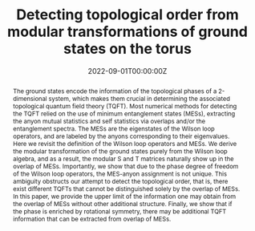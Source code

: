 ---
title: "Detecting topological order from modular transformations of ground states on the torus"
authors:
- admin
- Roger Mong
date: "2022-09-01T00:00:00Z"
doi: "https://doi.org/10.1103/PhysRevB.106.235115"

# Schedule page publish date (NOT publication's date).
publishDate: "2017-01-01T00:00:00Z"

# Publication type.
# Legend: 0 = Uncategorized; 1 = Conference paper; 2 = Journal article;
# 3 = Preprint / Working Paper; 4 = Report; 5 = Book; 6 = Book section;
# 7 = Thesis; 8 = Patent
publication_types: ["2"]

# Publication name and optional abbreviated publication name.
publication: "Physical Review B"
publication_short: "Phys. Rev. B"

abstract: The ground states encode the information of the topological phases of a 2-dimensional system, which makes them crucial in determining the associated topological quantum field theory (TQFT). Most numerical methods for detecting the TQFT relied on the use of minimum entanglement states (MESs), extracting the anyon mutual statistics and self statistics via overlaps and/or the entanglement spectra. The MESs are the eigenstates of the Wilson loop operators, and are labeled by the anyons corresponding to their eigenvalues. Here we revisit the definition of the Wilson loop operators and MESs. We derive the modular transformation of the ground states purely from the Wilson loop algebra, and as a result, the modular S and T matrices naturally show up in the overlap of MESs. Importantly, we show that due to the phase degree of freedom of the Wilson loop operators, the MES-anyon assignment is not unique. This ambiguity obstructs our attempt to detect the topological order, that is, there exist different TQFTs that cannot be distinguished solely by the overlap of MESs. In this paper, we provide the upper limit of the information one may obtain from the overlap of MESs without other additional structure. Finally, we show that if the phase is enriched by rotational symmetry, there may be additional TQFT information that can be extracted from overlap of MESs.

# Summary. An optional shortened abstract.


tags:
- Topological order
featured: false

# links:
# - name: ""
#   url: ""
url_pdf: https://doi.org/10.1103/PhysRevB.106.235115
url_dataset: ''
url_poster: ''
url_project: ''
url_slides: ''
url_source: ''
url_video: ''

# Featured image
# To use, add an image named `featured.jpg/png` to your page's folder. 

# Associated Projects (optional).
#   Associate this publication with one or more of your projects.
#   Simply enter your project's folder or file name without extension.
#   E.g. `internal-project` references `content/project/internal-project/index.md`.
#   Otherwise, set `projects: []`.
projects: 
- topo

# Slides (optional).
#   Associate this publication with Markdown slides.
#   Simply enter your slide deck's filename without extension.
#   E.g. `slides: "example"` references `content/slides/example/index.md`.
#   Otherwise, set `slides: ""`.
slides: ""
---